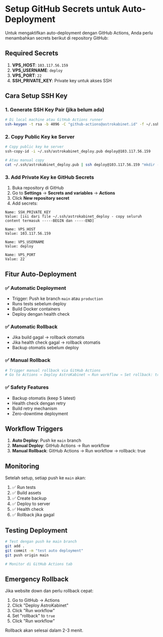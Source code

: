 # Setup GitHub Secrets untuk Auto-Deployment

Untuk mengaktifkan auto-deployment dengan GitHub Actions, Anda perlu menambahkan secrets berikut di repository GitHub:

## Required Secrets

1. **VPS_HOST**: `103.117.56.159`
2. **VPS_USERNAME**: `deploy`
3. **VPS_PORT**: `22`
4. **SSH_PRIVATE_KEY**: Private key untuk akses SSH

## Cara Setup SSH Key

### 1. Generate SSH Key Pair (jika belum ada)

```bash
# Di local machine atau GitHub Actions runner
ssh-keygen -t rsa -b 4096 -C "github-actions@astrokabinet.id" -f ~/.ssh/astrokabinet_deploy
```

### 2. Copy Public Key ke Server

```bash
# Copy public key ke server
ssh-copy-id -i ~/.ssh/astrokabinet_deploy.pub deploy@103.117.56.159

# Atau manual copy
cat ~/.ssh/astrokabinet_deploy.pub | ssh deploy@103.117.56.159 "mkdir -p ~/.ssh && cat >> ~/.ssh/authorized_keys"
```

### 3. Add Private Key ke GitHub Secrets

1. Buka repository di GitHub
2. Go to **Settings** → **Secrets and variables** → **Actions**
3. Click **New repository secret**
4. Add secrets:

```
Name: SSH_PRIVATE_KEY
Value: [isi dari file ~/.ssh/astrokabinet_deploy - copy seluruh content termasuk -----BEGIN dan -----END]

Name: VPS_HOST
Value: 103.117.56.159

Name: VPS_USERNAME  
Value: deploy

Name: VPS_PORT
Value: 22
```

## Fitur Auto-Deployment

### ✅ **Automatic Deployment**
- Trigger: Push ke branch `main` atau `production`
- Runs tests sebelum deploy
- Build Docker containers
- Deploy dengan health check

### ✅ **Automatic Rollback**
- Jika build gagal → rollback otomatis
- Jika health check gagal → rollback otomatis
- Backup otomatis sebelum deploy

### ✅ **Manual Rollback**
```bash
# Trigger manual rollback via GitHub Actions
# Go to Actions → Deploy AstroKabinet → Run workflow → Set rollback: true
```

### ✅ **Safety Features**
- Backup otomatis (keep 5 latest)
- Health check dengan retry
- Build retry mechanism
- Zero-downtime deployment

## Workflow Triggers

1. **Auto Deploy**: Push ke `main` branch
2. **Manual Deploy**: GitHub Actions → Run workflow
3. **Manual Rollback**: GitHub Actions → Run workflow → rollback: true

## Monitoring

Setelah setup, setiap push ke `main` akan:

1. ✅ Run tests
2. ✅ Build assets  
3. ✅ Create backup
4. ✅ Deploy to server
5. ✅ Health check
6. ✅ Rollback jika gagal

## Testing Deployment

```bash
# Test dengan push ke main branch
git add .
git commit -m "test auto deployment"
git push origin main

# Monitor di GitHub Actions tab
```

## Emergency Rollback

Jika website down dan perlu rollback cepat:

1. Go to GitHub → Actions
2. Click "Deploy AstroKabinet"  
3. Click "Run workflow"
4. Set "rollback" to `true`
5. Click "Run workflow"

Rollback akan selesai dalam 2-3 menit.
